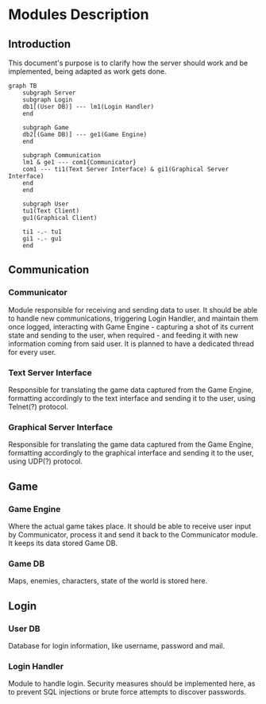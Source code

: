 # Modules Description
## Introduction
This document's purpose is to clarify how the server should work and be implemented, being adapted as work gets done.

```mermaid
graph TB
    subgraph Server
    subgraph Login
    db1[(User DB)] --- lm1(Login Handler)
    end

    subgraph Game
    db2[(Game DB)] --- ge1(Game Engine)
    end

    subgraph Communication
    lm1 & ge1 --- com1{Communicator}
    com1 --- ti1(Text Server Interface) & gi1(Graphical Server Interface)
    end
    end

    subgraph User
    tu1(Text Client)
    gu1(Graphical Client)

    ti1 -.- tu1
    gi1 -.- gu1
    end
```

## Communication
### Communicator
Module responsible for receiving and sending data to user. It should be able to handle new communications, triggering Login Handler, and maintain them once logged, interacting with Game Engine - capturing a shot of its current state and sending to the user, when required - and feeding it with new information coming from said user. It is planned to have a dedicated thread for every user.

### Text Server Interface
Responsible for translating the game data captured from the Game Engine, formatting accordingly to the text interface and sending it to the user, using Telnet(?) protocol.

### Graphical Server Interface
Responsible for translating the game data captured from the Game Engine, formatting accordingly to the graphical interface and sending it to the user, using UDP(?) protocol.

## Game
### Game Engine
Where the actual game takes place. It should be able to receive user input by Communicator, process it and send it back to the Communicator module. It keeps its data stored Game DB.

### Game DB
Maps, enemies, characters, state of the world is stored here.

## Login
### User DB
Database for login information, like username, password and mail.

### Login Handler
Module to handle login. Security measures should be implemented here, as to prevent SQL injections or brute force attempts to discover passwords.

